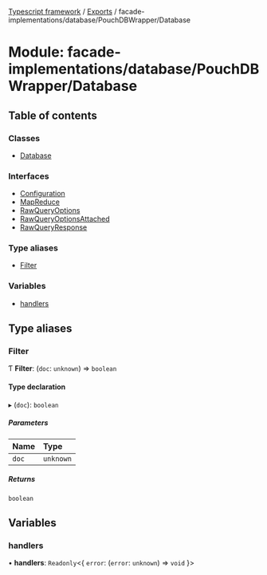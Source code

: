 [Typescript framework](../index.md) / [Exports](../modules.md) / facade-implementations/database/PouchDBWrapper/Database

# Module: facade-implementations/database/PouchDBWrapper/Database

## Table of contents

### Classes

- [Database](../classes/facade_implementations_database_PouchDBWrapper_Database.Database.md)

### Interfaces

- [Configuration](../interfaces/facade_implementations_database_PouchDBWrapper_Database.Configuration.md)
- [MapReduce](../interfaces/facade_implementations_database_PouchDBWrapper_Database.MapReduce.md)
- [RawQueryOptions](../interfaces/facade_implementations_database_PouchDBWrapper_Database.RawQueryOptions.md)
- [RawQueryOptionsAttached](../interfaces/facade_implementations_database_PouchDBWrapper_Database.RawQueryOptionsAttached.md)
- [RawQueryResponse](../interfaces/facade_implementations_database_PouchDBWrapper_Database.RawQueryResponse.md)

### Type aliases

- [Filter](facade_implementations_database_PouchDBWrapper_Database.md#filter)

### Variables

- [handlers](facade_implementations_database_PouchDBWrapper_Database.md#handlers)

## Type aliases

### Filter

Ƭ **Filter**: (`doc`: `unknown`) => `boolean`

#### Type declaration

▸ (`doc`): `boolean`

##### Parameters

| Name | Type |
| :------ | :------ |
| `doc` | `unknown` |

##### Returns

`boolean`

## Variables

### handlers

• **handlers**: `Readonly`<{ `error`: (`error`: `unknown`) => `void`  }\>
